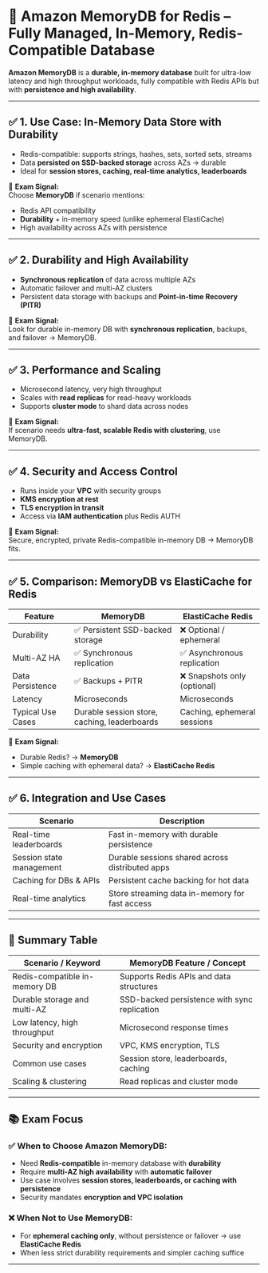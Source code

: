 # 📘 Amazon MemoryDB for Redis – Fully Managed, In-Memory, Redis-Compatible Database

**Amazon MemoryDB** is a **durable, in-memory database** built for ultra-low latency and high throughput workloads, fully compatible with Redis APIs but with **persistence and high availability**.

---

## ✅ 1. Use Case: In-Memory Data Store with Durability

- Redis-compatible: supports strings, hashes, sets, sorted sets, streams
- Data **persisted on SSD-backed storage** across AZs → durable
- Ideal for **session stores, caching, real-time analytics, leaderboards**

📌 **Exam Signal:**  
Choose **MemoryDB** if scenario mentions:
- Redis API compatibility
- **Durability** + in-memory speed (unlike ephemeral ElastiCache)
- High availability across AZs with persistence

---

## ✅ 2. Durability and High Availability

- **Synchronous replication** of data across multiple AZs
- Automatic failover and multi-AZ clusters
- Persistent data storage with backups and **Point-in-time Recovery (PITR)**

📌 **Exam Signal:**  
Look for durable in-memory DB with **synchronous replication**, backups, and failover → MemoryDB.

---

## ✅ 3. Performance and Scaling

- Microsecond latency, very high throughput
- Scales with **read replicas** for read-heavy workloads
- Supports **cluster mode** to shard data across nodes

📌 **Exam Signal:**  
If scenario needs **ultra-fast, scalable Redis with clustering**, use MemoryDB.

---

## ✅ 4. Security and Access Control

- Runs inside your **VPC** with security groups
- **KMS encryption at rest**
- **TLS encryption in transit**
- Access via **IAM authentication** plus Redis AUTH

📌 **Exam Signal:**  
Secure, encrypted, private Redis-compatible in-memory DB → MemoryDB fits.

---

## ✅ 5. Comparison: MemoryDB vs ElastiCache for Redis

| Feature                 | MemoryDB                          | ElastiCache Redis             |
|-------------------------|---------------------------------|------------------------------|
| Durability              | ✅ Persistent SSD-backed storage | ❌ Optional / ephemeral       |
| Multi-AZ HA             | ✅ Synchronous replication       | ✅ Asynchronous replication   |
| Data Persistence        | ✅ Backups + PITR                | ❌ Snapshots only (optional)  |
| Latency                 | Microseconds                    | Microseconds                 |
| Typical Use Cases       | Durable session store, caching, leaderboards | Caching, ephemeral sessions |

📌 **Exam Signal:**  
- Durable Redis? → **MemoryDB**  
- Simple caching with ephemeral data? → **ElastiCache Redis**

---

## ✅ 6. Integration and Use Cases

| Scenario                  | Description                                      |
|---------------------------|------------------------------------------------|
| Real-time leaderboards    | Fast in-memory with durable persistence         |
| Session state management  | Durable sessions shared across distributed apps |
| Caching for DBs & APIs    | Persistent cache backing for hot data            |
| Real-time analytics       | Store streaming data in-memory for fast access  |

---

## 🧠 Summary Table

| Scenario / Keyword                  | MemoryDB Feature / Concept                     |
|-----------------------------------|-----------------------------------------------|
| Redis-compatible in-memory DB      | Supports Redis APIs and data structures       |
| Durable storage and multi-AZ       | SSD-backed persistence with sync replication  |
| Low latency, high throughput       | Microsecond response times                      |
| Security and encryption            | VPC, KMS encryption, TLS                        |
| Common use cases                   | Session store, leaderboards, caching           |
| Scaling & clustering               | Read replicas and cluster mode                  |

---

## 📚 Exam Focus

### ✅ When to Choose Amazon MemoryDB:
- Need **Redis-compatible** in-memory database with **durability**
- Require **multi-AZ high availability** with **automatic failover**
- Use case involves **session stores, leaderboards, or caching with persistence**
- Security mandates **encryption and VPC isolation**

### ❌ When Not to Use MemoryDB:
- For **ephemeral caching only**, without persistence or failover → use **ElastiCache Redis**
- When less strict durability requirements and simpler caching suffice

---
